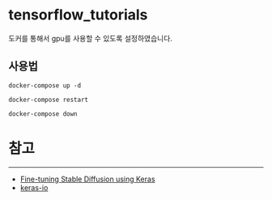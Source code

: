 # tensorflow_tutorials

도커를 통해서 gpu를 사용할 수 있도록 설정하였습니다.

## 사용법

```shell
docker-compose up -d

docker-compose restart

docker-compose down

```

# 참고

------

* [Fine-tuning Stable Diffusion using Keras](https://github.com/sayakpaul/stable-diffusion-keras-ft)
* [keras-io](https://github.com/keras-team/keras-io)

